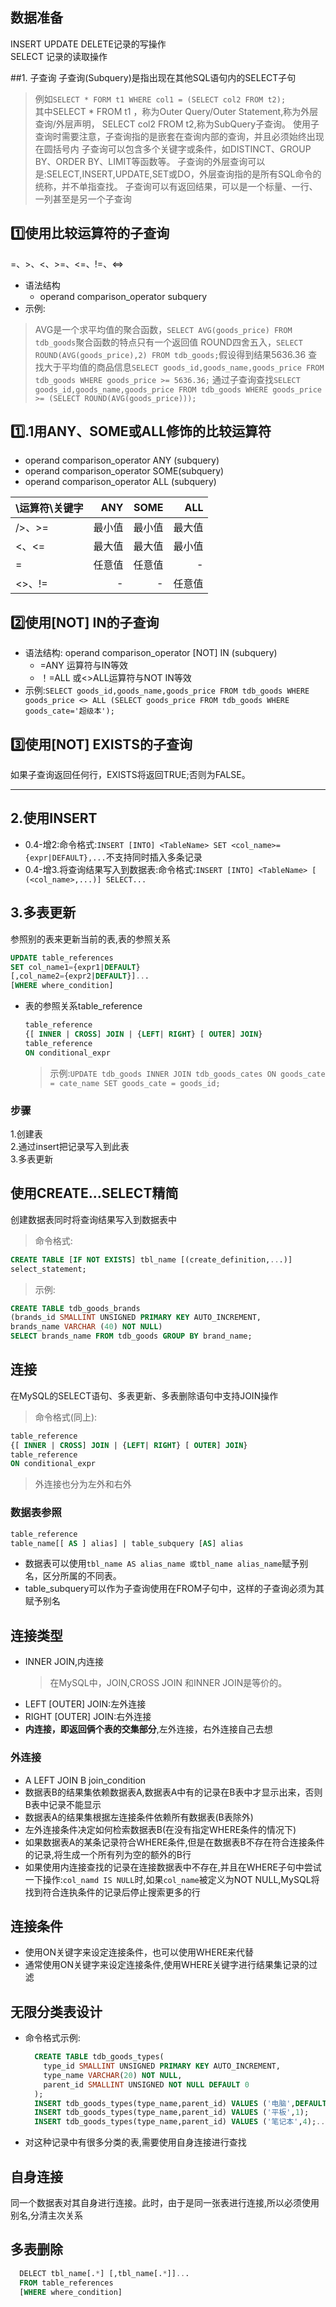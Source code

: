 ## 数据准备
INSERT UPDATE DELETE记录的写操作   
SELECT 记录的读取操作  

##1. 子查询
子查询(Subquery)是指出现在其他SQL语句内的SELECT子句
> 例如`SELECT * FORM t1 WHERE col1 = (SELECT col2 FROM t2);`<br>其中SELECT * FROM t1 ，称为Outer Query/Outer Statement,称为外层查询/外层声明， SELECT col2 FROM t2,称为SubQuery子查询。
> 使用子查询时需要注意，子查询指的是嵌套在查询内部的查询，并且必须始终出现在圆括号内
> 子查询可以包含多个关键字或条件，如DISTINCT、GROUP BY、ORDER BY、LIMIT等函数等。
> 子查询的外层查询可以是:SELECT,INSERT,UPDATE,SET或DO，外层查询指的是所有SQL命令的统称，并不单指查找。
> 子查询可以有返回结果，可以是一个标量、一行、一列甚至是另一个子查询

## 1️⃣使用比较运算符的子查询
 =、>、<、>=、<=、!=、<=>
* 语法结构
  * operand comparison_operator subquery
* 示例:
> AVG是一个求平均值的聚合函数，`SELECT AVG(goods_price) FROM tdb_goods`聚合函数的特点只有一个返回值
> ROUND四舍五入，`SELECT ROUND(AVG(goods_price),2) FROM tdb_goods;`假设得到结果5636.36
> 查找大于平均值的商品信息`SELECT goods_id,goods_name,goods_price FROM tdb_goods WHERE goods_price >= 5636.36;`
> 通过子查询查找`SELECT goods_id,goods_name,goods_price FROM tdb_goods WHERE goods_price >= (SELECT ROUND(AVG(goods_price)));`

## 1️⃣.1用ANY、SOME或ALL修饰的比较运算符

* operand comparison_operator ANY (subquery)
* operand comparison_operator SOME(subquery)
* operand comparison_operator ALL (subquery)

\运算符\关键字 | ANY | SOME | ALL
:---------|----------:|---------:|--------:
 />、>= | 最小值 | 最小值 | 最大值
 <、<= | 最大值 | 最大值 | 最小值
 = | 任意值 | 任意值 | -
 <>、!= | - | - | 任意值

## 2️⃣使用[NOT] IN的子查询

* 语法结构: operand comparison_operator [NOT] IN (subquery)
  * =ANY 运算符与IN等效
  * ！=ALL 或<>ALL运算符与NOT IN等效
* 示例:`SELECT goods_id,goods_name,goods_price FROM tdb_goods WHERE goods_price <> ALL (SELECT goods_price FROM tdb_goods WHERE goods_cate='超级本');`

## 3️⃣使用[NOT] EXISTS的子查询
如果子查询返回任何行，EXISTS将返回TRUE;否则为FALSE。

----

## 2.使用INSERT

* 0.4-增2:命令格式:`INSERT [INTO] <TableName> SET <col_name>={expr|DEFAULT},...`不支持同时插入多条记录
* 0.4-增3.将查询结果写入到数据表:命令格式:`INSERT [INTO] <TableName> [ (<col_name>,...)] SELECT...`

## 3.多表更新
参照别的表来更新当前的表,表的参照关系
  ```sql
  UPDATE table_references
  SET col_name1={expr1|DEFAULT}
  [,col_name2={expr2|DEFAULT}]...
  [WHERE where_condition]
  ```
* 表的参照关系table_reference
  ```sql
  table_reference
  {[ INNER | CROSS] JOIN | {LEFT| RIGHT} [ OUTER] JOIN}
  table_reference
  ON conditional_expr
  ```
  > 示例:`UPDATE tdb_goods INNER JOIN tdb_goods_cates ON goods_cate = cate_name SET goods_cate = goods_id;`

### 步骤
1.创建表  
2.通过insert把记录写入到此表  
3.多表更新  

## 使用CREATE...SELECT精简
创建数据表同时将查询结果写入到数据表中
> 命令格式:
  ```sql
  CREATE TABLE [IF NOT EXISTS] tbl_name [(create_definition,...)]
  select_statement;
  ```
> 示例:
  ```sql
  CREATE TABLE tdb_goods_brands 
  (brands_id SMALLINT UNSIGNED PRIMARY KEY AUTO_INCREMENT,
  brands_name VARCHAR (40) NOT NULL)
  SELECT brands_name FROM tdb_goods GROUP BY brand_name;
  ```
## 连接
在MySQL的SELECT语句、多表更新、多表删除语句中支持JOIN操作
> 命令格式(同上):
  ```sql
  table_reference
  {[ INNER | CROSS] JOIN | {LEFT| RIGHT} [ OUTER] JOIN}
  table_reference
  ON conditional_expr
  ```
> 外连接也分为左外和右外

### 数据表参照
  ```sql
  table_reference
  table_name[[ AS ] alias] | table_subquery [AS] alias
 ```
* 数据表可以使用`tbl_name AS alias_name 或tbl_name alias_name`赋予别名，区分所属的不同表。
* table_subquery可以作为子查询使用在FROM子句中，这样的子查询必须为其赋予别名

## 连接类型

* INNER JOIN,内连接
  > 在MySQL中，JOIN,CROSS JOIN 和INNER JOIN是等价的。
* LEFT [OUTER] JOIN:左外连接
* RIGHT  [OUTER] JOIN:右外连接
* **内连接，即返回俩个表的交集部分**,左外连接，右外连接自己去想

### 外连接

* A LEFT JOIN B join_condition
* 数据表B的结果集依赖数据表A,数据表A中有的记录在B表中才显示出来，否则B表中记录不能显示 
* 数据表A的结果集根据左连接条件依赖所有数据表(B表除外)
* 左外连接条件决定如何检索数据表B(在没有指定WHERE条件的情况下)
* 如果数据表A的某条记录符合WHERE条件,但是在数据表B不存在符合连接条件的记录,将生成一个所有列为空的额外的B行
* 如果使用内连接查找的记录在连接数据表中不存在,并且在WHERE子句中尝试一下操作:`col_namd IS NULL`时,如果`col_name`被定义为NOT NULL,MySQL将找到符合连执条件的记录后停止搜索更多的行

## 连接条件

* 使用ON关键字来设定连接条件，也可以使用WHERE来代替
* 通常使用ON关键字来设定连接条件,使用WHERE关键字进行结果集记录的过滤

## 无限分类表设计

* 命令格式示例:
  ```sql
    CREATE TABLE tdb_goods_types(
      type_id SMALLINT UNSIGNED PRIMARY KEY AUTO_INCREMENT,
      type_name VARCHAR(20) NOT NULL,
      parent_id SMALLINT UNSIGNED NOT NULL DEFAULT 0
    );
    INSERT tdb_goods_types(type_name,parent_id) VALUES ('电脑',DEFAULT);
    INSERT tdb_goods_types(type_name,parent_id) VALUES ('平板',1);
    INSERT tdb_goods_types(type_name,parent_id) VALUES ('笔记本',4);...
  ```
* 对这种记录中有很多分类的表,需要使用自身连接进行查找

## 自身连接
  同一个数据表对其自身进行连接。此时，由于是同一张表进行连接,所以必须使用别名,分清主次关系

## 多表删除

```sql
  DELECT tbl_name[.*] [,tbl_name[.*]]...
  FROM table_references
  [WHERE where_condition]
```